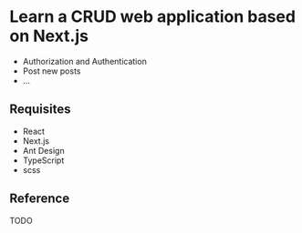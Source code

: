 # Learn a CRUD web application based on Next.js

- Authorization and Authentication
- Post new posts
- ...

## Requisites
- React
- Next.js
- Ant Design
- TypeScript
- scss

## Reference
TODO
